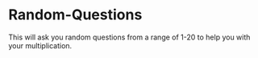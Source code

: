 # Random-Questions
This will ask you random questions from a range of 1-20 to help you with your multiplication.
